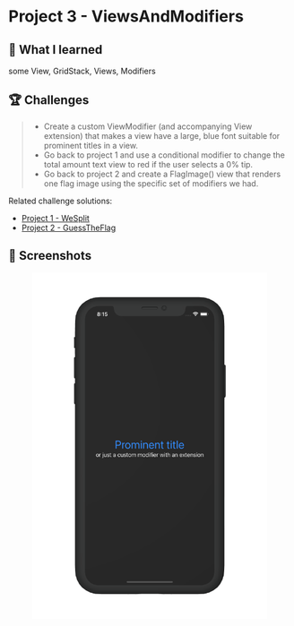 # Project 3 - ViewsAndModifiers

## 📝 What I learned

some View, GridStack, Views, Modifiers

## 🏆 Challenges

> * Create a custom ViewModifier (and accompanying View extension) that makes a view have a large, blue font suitable for prominent titles in a view.
> * Go back to project 1 and use a conditional modifier to change the total amount text view to red if the user selects a 0% tip.
> * Go back to project 2 and create a FlagImage() view that renders one flag image using the specific set of modifiers we had.

Related challenge solutions:
* [Project 1 - WeSplit](https://github.com/alexandrei64/100SwiftUI/blob/main/WeSplit)
* [Project 2 - GuessTheFlag](https://github.com/alexandrei64/100SwiftUI/blob/main/GuessTheFlag)

## 📸 Screenshots
<div align ="center">
<img src="/Assets/Mockup_ViewsAndModifiers.png" width=420>
</div>